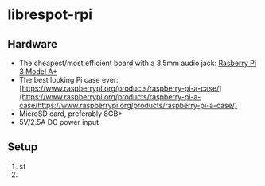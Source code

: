 # librespot-rpi

## Hardware

- The cheapest/most efficient board with a 3.5mm audio jack: [Rasberry Pi 3 Model A+](https://www.raspberrypi.org/products/raspberry-pi-3-model-a-plus/)
- The best looking Pi case ever: [https://www.raspberrypi.org/products/raspberry-pi-a-case/](https://www.raspberrypi.org/products/raspberry-pi-a-case/https://www.raspberrypi.org/products/raspberry-pi-a-case/)
- MicroSD card, preferably 8GB+
- 5V/2.5A DC power input

## Setup

1. sf
2. 
